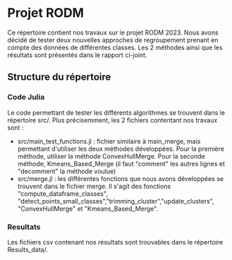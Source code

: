 
# Projet RODM

Ce répertoire contient nos travaux sur le projet RODM 2023. Nous avons décidé de tester deux nouvelles approches de regroupement prenant en compte des données de différentes classes. Les 2 méthodes ainsi que les résultats sont présentés dans le rapport ci-joint.

## Structure du répertoire

### Code Julia
Le code permettant de tester les différents algorithmes se trouvent dans le répertoire src/. Plus précisemment, les 2 fichiers contentant nos travaux sont :
- src/main_test_functions.jl : fichier similaire à main_merge, mais permettant d'utiliser les deux méthodes développées. Pour la première méthode, utiliser la méthode ConvexHullMerge. Pour la seconde méthode, Kmeans_Based_Merge (il faut "comment" les autres lignes et "decomment" la méthode voulue)
- src/merge.jl : les différentes fonctions que nous avons développées se trouvent dans le fichier merge. Il s'agit des fonctions "compute_dataframe_classes", "detect_points_small_classes","trimming_cluster","update_clusters", "ConvexHullMerge" et "Kmeans_Based_Merge".

### Resultats
Les fichiers csv contenant nos résultats sont trouvables dans le répertoire Results_data/.
